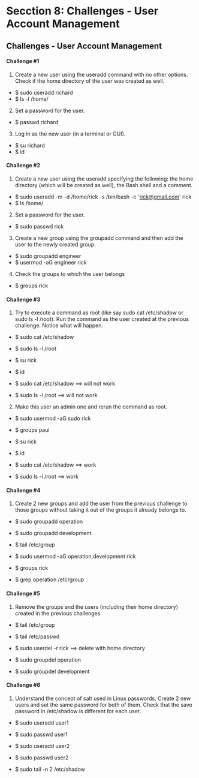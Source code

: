 # Secction 8: Challenges - User Account Management

## Challenges - User Account Management

#### Challenge #1

1. Create a new user using the useradd command with no other options. Check if the home directory of the user was created as well.

- $ sudo useradd richard
- $ ls -l /home/

2. Set a password for the user.

- $ passwd richard

3. Log in as the new user (in a terminal or GUI).

- $ su richard
- $ id


#### Challenge #2

1. Create a new user using the useradd specifying the following: the home directory (which will be created as well), the Bash shell and a comment.

- $ sudo useradd -m -d /home/rick -s /bin/bash -c 'rick@gmail.com' rick
- $ ls /home/

2. Set a password for the user.

- $ sudo passwd rick

3. Create a new group using the groupadd command and then add the user to the newly created group.

- $ sudo groupadd engineer
- $ usermod -aG engineer rick

4. Check the groups to which the user belongs

- $ groups rick

#### Challenge #3

1. Try to execute a command as root (like say sudo cat /etc/shadow or sudo ls -l /root). Run the command as the user created at the previous challenge. Notice what will happen.

- $ sudo cat /etc/shadow
- $ sudo ls -l /root

- $ su rick
- $ id
- $ sudo cat /etc/shadow ==> will not work
- $ sudo ls -l /root ==> will not work

2. Make this user an admin one and rerun the command as root.

- $ sudo usermod -aG sudo rick
- $ groups paul

- $ su rick
- $ id
- $ sudo cat /etc/shadow ==> work
- $ sudo ls -l /root ==> work

#### Challenge #4

1. Create 2 new groups and add the user from the previous challenge to those groups without taking it out of the groups it already belongs to.

- $ sudo groupadd operation
- $ sudo groupadd development

- $ tail /etc/group

- $ sudo usermod -aG operation,development rick
- $ groups rick
- $ grep operation /etc/group

#### Challenge #5

1. Remove the groups and the users (including their home directory) created in the previous challenges.

-  $ tail /etc/group
-  $ tail /etc/passwd

- $ sudo userdel -r rick ==> delete with home directory
- $ sudo groupdel operation
- $ sudo groupdel development

#### Challenge #6

1. Understand the concept of salt used in Linux passwords. Create 2 new users and set the same password for both of them. Check that the save password in /etc/shadow is different for each user.

- $ sudo useradd user1
- $ sudo passwd user1

- $ sudo useradd user2
- $ sudo passwd user2

- $ sudo tail -n 2 /etc/shadow




